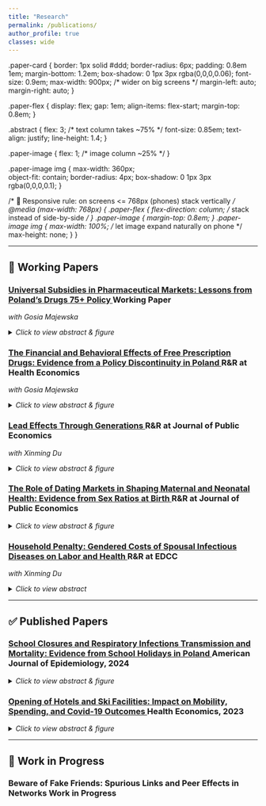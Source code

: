 ```yaml
---
title: "Research"
permalink: /publications/
author_profile: true
classes: wide
---
```


.paper-card {
  border: 1px solid #ddd;
  border-radius: 6px;
  padding: 0.8em 1em;
  margin-bottom: 1.2em;
  box-shadow: 0 1px 3px rgba(0,0,0,0.06);
  font-size: 0.9em;
  max-width: 900px;   /* wider on big screens */
  margin-left: auto;
  margin-right: auto;
}

.paper-flex {
  display: flex;
  gap: 1em;
  align-items: flex-start;
  margin-top: 0.8em;
}

.abstract {
  flex: 3;   /* text column takes ~75% */
  font-size: 0.85em;
  text-align: justify;
  line-height: 1.4;
}

.paper-image {
  flex: 1;   /* image column ~25% */
}

.paper-image img {
  max-width: 360px;   
  object-fit: contain;
  border-radius: 4px;
  box-shadow: 0 1px 3px rgba(0,0,0,0.1);
}

/* 📱 Responsive rule: on screens <= 768px (phones) stack vertically */
@media (max-width: 768px) {
  .paper-flex {
    flex-direction: column;  /* stack instead of side-by-side */
  }
  .paper-image {
    margin-top: 0.8em;
  }
  .paper-image img {
    max-width: 100%;   /* let image expand naturally on phone */
    max-height: none;
  }
}


---

## 📄 Working Papers

<div class="paper-card">
  <h3>
    <a href="https://krzysztofzaremba.github.io/files/Majewska_Zaremba.pdf" target="_blank">
      Universal Subsidies in Pharmaceutical Markets: Lessons from Poland’s Drugs 75+ Policy
    </a>
    <span class="badge badge-wip">Working Paper</span>
  </h3>
  <p><em>with Gosia Majewska</em></p>
  <details>
    <summary><em>Click to view abstract & figure</em></summary>
    <div class="paper-flex">
      <div class="abstract">
        Widely used public policies fully subsidizing essential goods and services aim to improve access, but removing price signals may also produce distortions. We investigate this problem by leveraging Poland’s Free Drugs for Seniors program, which provides free prescription medications to individuals above an age threshold, as a natural experiment. Using event studies, detailed administrative and survey data, we draw two main conclusions. First, the program improved access: medication consumption increased, particularly for higher-cost products, to some extent displacing cheaper alternatives. Second, the shift in consumption patterns increased public payer costs per dose of treatment. These findings highlight the challenges of subsidy programs that eliminate price signals, as they can alter demand in ways that improve access but undermine cost-effectiveness.
      </div>
      <div class="paper-image">
        <img src="../images/raw_avg_price_trt.png">
      </div>
    </div>
  </details>
</div>

<div class="paper-card">
  <h3>
    <a href="https://krzysztofzaremba.github.io/files/budgets.pdf" target="_blank">
      The Financial and Behavioral Effects of Free Prescription Drugs: Evidence from a Policy Discontinuity in Poland
    </a>
    <span class="badge badge-rr">R&R at Health Economics</span>
  </h3>
  <p><em>with Gosia Majewska</em></p>
  <details>
    <summary><em>Click to view abstract & figure</em></summary>
    <div class="paper-flex">
      <div class="abstract">
        We provide causal evidence on the financial consequences and moral hazard effects of a universal prescription drug subsidy for seniors—a policy widely implemented in many countries. Our analysis leverages Poland’s introduction of such a subsidy, which fully eliminated out-of-pocket costs for selected medications at age 75. Exploiting the sharp age eligibility threshold and policy timing, we apply a difference-in-discontinuities design to detailed household expenditure data. We find substantial reductions in medication spending and a 62% decrease in catastrophic drug expenditures, indicative of a strong insurance effect. However, these financial gains disproportionately accrued to wealthier households, raising distributional concerns. We also document increased household spending on alcohol and cigarettes, consistent with ex ante moral hazard. These findings demonstrate that while universal drug subsidies effectively reduce financial risk among older adults, they may also induce unintended behavioral responses and amplify existing inequities.
      </div>
      <div class="paper-image">
        <img src="../images/Post_policy_exp.png">
      </div>
    </div>
  </details>
</div>

<div class="paper-card">
  <h3>
    <a href="https://papers.ssrn.com/sol3/papers.cfm?abstract_id=5214598" target="_blank">
      Lead Effects Through Generations
    </a>
    <span class="badge badge-rr">R&R at Journal of Public Economics</span>
  </h3>
  <p><em>with Xinming Du</em></p>
  <details>
    <summary><em>Click to view abstract & figure</em></summary>
    <div class="paper-flex">
      <div class="abstract">
        While economic and health dynamics across generations have been well studied, the role of environmental factors in driving intergenerational persistence remains underexplored. This paper examines the first- and second-generation effects of leadborne pollution on health and fertility outcomes. We exploit the phase-out of leaded gasoline in Mexico in the 1990s, which led to a sharp decline in air lead pollution. Using a shift-share design to identify variation in prenatal lead exposure, we find that a full reduction in lead exposure results in a 1.97 per thousand reduction in fetal deaths, a 0.53 per thousand increase in birth rates, and a 3.33 per thousand decrease in infant mortality. Female children exposed to higher in-utero lead levels are more likely to give birth earlier and less likely to migrate. In the second generation, the effects of in utero exposure vary by local socioeconomic conditions: in better-off municipalities, long-term effects are null, whereas in marginalized municipalities, children of exposed mothers experience significantly lower birth weights and elevated rates of preterm birth. These findings highlight how structural disadvantage mediates the intergenerational transmission of environmental shocks.
      </div>
      <div class="paper-image">
        <img src="../images/Mexico_City_Lead.png">
      </div>
    </div>
  </details>
</div>

<div class="paper-card">
  <h3>
    <a href="https://papers.ssrn.com/sol3/papers.cfm?abstract_id=5218496" target="_blank">
      The Role of Dating Markets in Shaping Maternal and Neonatal Health: Evidence from Sex Ratios at Birth
    </a>
    <span class="badge badge-rr">R&R at Journal of Public Economics</span>
  </h3>
  <details>
    <summary><em>Click to view abstract & figure</em></summary>
    <div class="paper-flex">
      <div class="abstract">
        This paper provides the first causal evidence on how the strength of women’s position in the dating market influences maternal and neonatal health outcomes. I proxy the strength of women’s position by the availability of adult male partners. I introduce a novel instrument based on randomness in sex at birth to address the endogeneity of this variable. A stronger female position in the dating market leads to a reduction in out-of-wedlock births, lowers rates of chlamydia and hypertension in mothers, and decreases the incidence of low APGAR scores in newborns. Connecting this to racial health disparities, Black women’s limited partner prospects contribute to 5–10% of the racial health gap. Eliminating racial disparities in incarceration would prevent 200–700 adverse outcomes annually among Black mothers.
      </div>
      <div class="paper-image">
        <img src="../images/Prop_vis_ols_mother.png">
      </div>
    </div>
  </details>
</div>

<div class="paper-card">
  <h3>
    <a href="https://krzysztofzaremba.github.io/files/Household_penalty_Chicago.pdf" target="_blank">
      Household Penalty: Gendered Costs of Spousal Infectious Diseases on Labor and Health
    </a>
    <span class="badge badge-rr">R&R at EDCC</span>
  </h3>
  <p><em>with Xinming Du</em></p>
  <details>
    <summary><em>Click to view abstract</em></summary>
    <div class="paper-flex">
      <div class="abstract">
        This paper examines the gendered impact of spousal health shocks on labor and health outcomes. Using Mexican labor surveys and a difference-in-differences approach, we find women’s labor supply decreases by 15% after a partner’s health shock, compared to a 10% reduction for men. A significant part of this is driven by women’s higher probability of household infection. Analysis of U.S. insurance claims shows a partner’s infection increases infection risk by 1.2 percentage points for men and 2.2 for women. Household specialization underpins these effects: as women’s income share rises, their penalty decreases while men’s increases.
      </div>
      <div class="paper-image"></div>
    </div>
  </details>
</div>

---

## ✅ Published Papers

<div class="paper-card">
  <h3>
    <a href="https://krzysztofzaremba.github.io/files/KZ_Flu.pdf" target="_blank">
      School Closures and Respiratory Infections Transmission and Mortality: Evidence from School Holidays in Poland
    </a>
    <span class="badge badge-pub">American Journal of Epidemiology, 2024</span>
  </h3>
  <details>
    <summary><em>Click to view abstract & figure</em></summary>
    <div class="paper-flex">
      <div class="abstract">
        This study examines the impact of temporary school closures on influenza transmission and respiratory mortality, leveraging a natural experiment from winter break timings in Polish schools. Analyzing 12 years of ILI (Influenza-Like Illness) data and two decades of respiratory death records, findings indicate significant reductions in ILI incidence post-closures: 75% among school-aged children, 55% in adults, 52% in pre-school children, and 41% in the elderly. Notably, a 7% decrease in respiratory mortality was observed among the elderly, highlighting school closures as an effective public health intervention for reducing influenza spread and mortality among high-risk groups.
      </div>
      <div class="paper-image">
        <img src="../images/Infections_by_ferie_week_school_kids_first_vs_last.png">
      </div>
    </div>
  </details>
</div>

<div class="paper-card">
  <h3>
    <a href="https://krzysztofzaremba.github.io/files/Hotels_Opening_KZ.pdf" target="_blank">
      Opening of Hotels and Ski Facilities: Impact on Mobility, Spending, and Covid-19 Outcomes
    </a>
    <span class="badge badge-pub">Health Economics, 2023</span>
  </h3>
  <details>
    <summary><em>Click to view abstract & figure</em></summary>
    <div class="paper-flex">
      <div class="abstract">
        This paper investigates how reopening hotels and ski facilities in Poland impacted tourism spending, mobility, and COVID-19 outcomes. We used administrative data from a government program that subsidizes travel to show that the policy increased the consumption of tourism services in ski resorts. By leveraging geolocation data from Facebook, we showed that ski resorts experienced a significant influx of tourists, increasing the number of local users by up to 50%. Furthermore, we confirmed an increase in the probability of meetings between pairs of users from distanced locations and users from tourist and non-tourist areas. As the policy impacted travel and gatherings, we then analyzed its effect on the diffusion of COVID-19. We found that counties with ski facilities experienced more infections after the reopening. Moreover, counties strongly connected to the ski resorts during the reopening had more subsequent cases than weakly connected counties. Cost-benefit analysis shows that costs stemming from additional hospitalizations and deaths vastly outweighed the economic benefits of reopening, even in the ski resorts.
      </div>
      <div class="paper-image">
        <img src="../images/Ski_hotels_population.png">
      </div>
    </div>
  </details>
</div>

---

## 🔧 Work in Progress

<div class="paper-card">
  <h3>
    Beware of Fake Friends: Spurious Links and Peer Effects in Networks
    <span class="badge badge-wip">Work in Progress</span>
  </h3>
</div>

